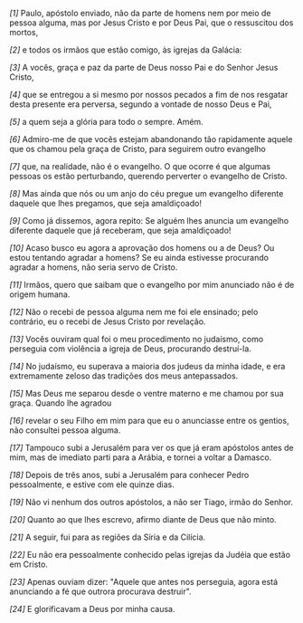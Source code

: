 *[1]* Paulo, apóstolo enviado, não da parte de homens nem por meio de pessoa alguma, mas por Jesus Cristo e por Deus Pai, que o ressuscitou dos mortos,

*[2]* e todos os irmãos que estão comigo, às igrejas da Galácia:

*[3]* A vocês, graça e paz da parte de Deus nosso Pai e do Senhor Jesus Cristo,

*[4]* que se entregou a si mesmo por nossos pecados a fim de nos resgatar desta presente era perversa, segundo a vontade de nosso Deus e Pai,

*[5]* a quem seja a glória para todo o sempre. Amém.

*[6]* Admiro-me de que vocês estejam abandonando tão rapidamente aquele que os chamou pela graça de Cristo, para seguirem outro evangelho

*[7]* que, na realidade, não é o evangelho. O que ocorre é que algumas pessoas os estão perturbando, querendo perverter o evangelho de Cristo.

*[8]* Mas ainda que nós ou um anjo do céu pregue um evangelho diferente daquele que lhes pregamos, que seja amaldiçoado!

*[9]* Como já dissemos, agora repito: Se alguém lhes anuncia um evangelho diferente daquele que já receberam, que seja amaldiçoado!

*[10]* Acaso busco eu agora a aprovação dos homens ou a de Deus? Ou estou tentando agradar a homens? Se eu ainda estivesse procurando agradar a homens, não seria servo de Cristo.

*[11]* Irmãos, quero que saibam que o evangelho por mim anunciado não é de origem humana.

*[12]* Não o recebi de pessoa alguma nem me foi ele ensinado; pelo contrário, eu o recebi de Jesus Cristo por revelação.

*[13]* Vocês ouviram qual foi o meu procedimento no judaísmo, como perseguia com violência a igreja de Deus, procurando destruí-la.

*[14]* No judaísmo, eu superava a maioria dos judeus da minha idade, e era extremamente zeloso das tradições dos meus antepassados.

*[15]* Mas Deus me separou desde o ventre materno e me chamou por sua graça. Quando lhe agradou

*[16]* revelar o seu Filho em mim para que eu o anunciasse entre os gentios, não consultei pessoa alguma.

*[17]* Tampouco subi a Jerusalém para ver os que já eram apóstolos antes de mim, mas de imediato parti para a Arábia, e tornei a voltar a Damasco.

*[18]* Depois de três anos, subi a Jerusalém para conhecer Pedro pessoalmente, e estive com ele quinze dias.

*[19]* Não vi nenhum dos outros apóstolos, a não ser Tiago, irmão do Senhor.

*[20]* Quanto ao que lhes escrevo, afirmo diante de Deus que não minto.

*[21]* A seguir, fui para as regiões da Síria e da Cilícia.

*[22]* Eu não era pessoalmente conhecido pelas igrejas da Judéia que estão em Cristo.

*[23]* Apenas ouviam dizer: "Aquele que antes nos perseguia, agora está anunciando a fé que outrora procurava destruir".

*[24]* E glorificavam a Deus por minha causa.

